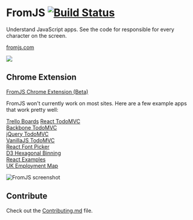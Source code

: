 # FromJS [![Build Status](https://travis-ci.org/mattzeunert/FromJS.svg?branch=master)](https://travis-ci.org/mattzeunert/FromJS)

Understand JavaScript apps. See the code for responsible for every character on the screen.

[fromjs.com](http://www.fromjs.com/)

![](https://cloud.githubusercontent.com/assets/1303660/17478187/e9b9b2bc-5d61-11e6-8645-b89574767bf4.png)

## Chrome Extension

[FromJS Chrome Extension (Beta)](https://chrome.google.com/webstore/detail/fromjs/hjkhdaoomfphjmffaklelpmkllfbjjfd)

FromJS won't currently work on most sites. Here are a few example apps that work pretty well:

[Trello Boards](https://trello.com/b/Jx4NVZmY/fromjs-test)
[React TodoMVC](http://todomvc.com/examples/react/#/)  
[Backbone TodoMVC](http://todomvc.com/examples/backbone/)  
[jQuery TodoMVC](http://todomvc.com/examples/jquery/#)  
[VanillaJS TodoMVC](http://todomvc.com/examples/vanillajs/)  
[React Font Picker](https://andreasur.github.io/react-font-picker/)  
[D3 Hexagonal Binning](http://bl.ocks.org/mbostock/raw/4248145/)  
[React Examples](https://github.com/ruanyf/react-demos)  
[UK Employment Map](http://www.mattzeunert.com/uk-employment)

![FromJS screenshot](https://cloud.githubusercontent.com/assets/1303660/19559430/b4ffc33c-96c7-11e6-9d3f-424c1c45b84f.png)

## Contribute

Check out the [Contributing.md](https://github.com/mattzeunert/FromJS/blob/master/CONTRIBUTING.md) file.
